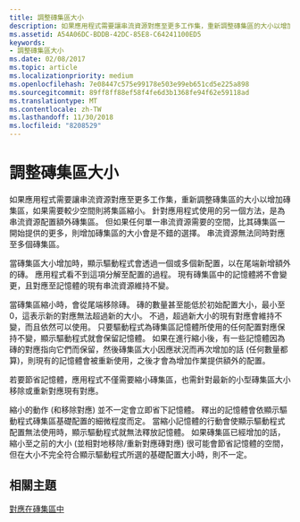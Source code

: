 ```yaml
---
title: 調整磚集區大小
description: 如果應用程式需要讓串流資源對應至更多工作集，重新調整磚集區的大小以增加磚集區，如果需要較少空間則將集區縮小。
ms.assetid: A54A06DC-BDDB-42DC-85E8-C64241100ED5
keywords:
- 調整磚集區大小
ms.date: 02/08/2017
ms.topic: article
ms.localizationpriority: medium
ms.openlocfilehash: 7e08447c575e99178e503e99eb651cd5e225a898
ms.sourcegitcommit: 89ff8ff88ef58f4fe6d3b1368fe94f62e59118ad
ms.translationtype: MT
ms.contentlocale: zh-TW
ms.lasthandoff: 11/30/2018
ms.locfileid: "8208529"
---
```

# <a name="tile-pool-resizing"></a>調整磚集區大小


如果應用程式需要讓串流資源對應至更多工作集，重新調整磚集區的大小以增加磚集區，如果需要較少空間則將集區縮小。 針對應用程式使用的另一個方法，是為串流資源配置額外磚集區。 但如果任何單一串流資源需要的空間，比其磚集區一開始提供的更多，則增加磚集區的大小會是不錯的選擇。 串流資源無法同時對應至多個磚集區。

當磚集區大小增加時，顯示驅動程式會透過一個或多個新配置，以在尾端新增額外的磚。 應用程式看不到這項分解至配置的過程。 現有磚集區中的記憶體將不會變更，且對應至記憶體的現有串流資源維持不變。

當磚集區縮小時，會從尾端移除磚。 磚的數量甚至能低於初始配置大小，最小至 0，這表示新的對應無法超過新的大小。 不過，超過新大小的現有對應會維持不變，而且依然可以使用。 只要驅動程式為磚集區記憶體所使用的任何配置對應保持不變，顯示驅動程式就會保留記憶體。 如果在進行縮小後，有一些記憶體因為磚的對應指向它們而保留，然後磚集區大小因應狀況而再次增加的話 (任何數量都算)，則現有的記憶體會被重新使用，之後才會為增加作業提供額外的配置。

若要節省記憶體，應用程式不僅需要縮小磚集區，也需針對最新的小型磚集區大小移除或重新對應現有對應。

縮小的動作 (和移除對應) 並不一定會立即省下記憶體。 釋出的記憶體會依顯示驅動程式磚集區基礎配置的細微程度而定。 當縮小記憶體的行動會使顯示驅動程式配置無法使用時，顯示驅動程式就無法釋放記憶體。 如果磚集區已經增加的話，縮小至之前的大小 (並相對地移除/重新對應磚對應) 很可能會節省記憶體的空間，但在大小不完全符合顯示驅動程式所選的基礎配置大小時，則不一定。

## <a name="span-idrelated-topicsspanrelated-topics"></a><span id="related-topics"></span>相關主題


[對應在磚集區中](mappings-are-into-a-tile-pool.md)

 

 




